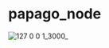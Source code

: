 # papago_node
![127 0 0 1_3000_](https://user-images.githubusercontent.com/97449025/168416451-429593fa-7796-4996-90ea-03ab59c1a37d.png)
